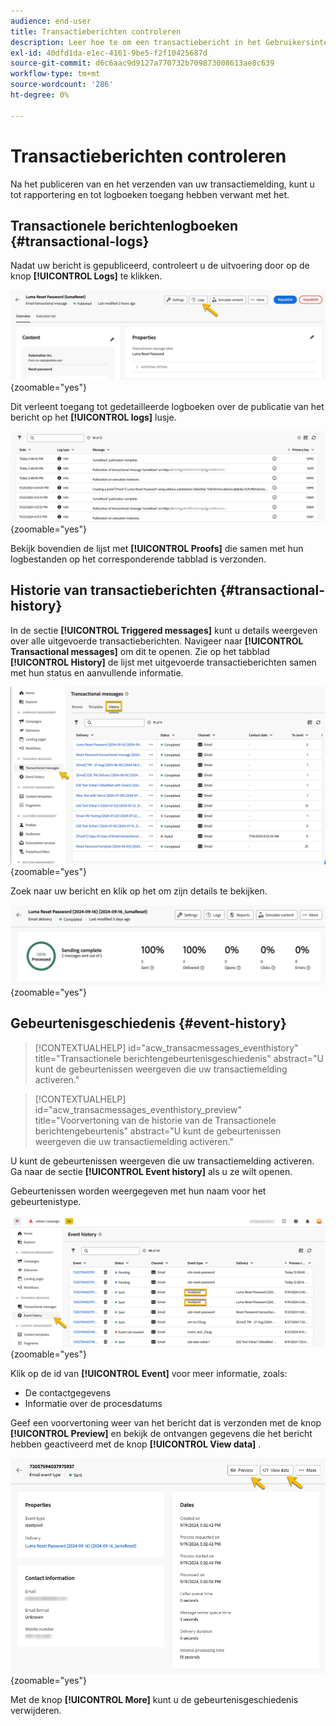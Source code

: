 ```yaml
---
audience: end-user
title: Transactieberichten controleren
description: Leer hoe te om een transactiebericht in het Gebruikersinterface van het Web van de Campagne te controleren
exl-id: 40dfd1da-e1ec-4161-9be5-f2f10425687d
source-git-commit: d6c6aac9d9127a770732b709873008613ae8c639
workflow-type: tm+mt
source-wordcount: '286'
ht-degree: 0%

---
```


# Transactieberichten controleren

Na het publiceren van en het verzenden van uw transactiemelding, kunt u tot rapportering en tot logboeken toegang hebben verwant met het.

## Transactionele berichtenlogboeken {#transactional-logs}

Nadat uw bericht is gepubliceerd, controleert u de uitvoering door op de knop **[!UICONTROL Logs]** te klikken.

![&#x200B; Screenshot die de knoop van Logs in de transactieberichtinterface toont.](assets/transactional-logs.png){zoomable="yes"}

Dit verleent toegang tot gedetailleerde logboeken over de publicatie van het bericht op het **[!UICONTROL logs]** lusje.

![&#x200B; het Schermafbeelding die de gedetailleerde logboekenlijst in de logboeken tabel toont.](assets/transactional-logslist.png){zoomable="yes"}

Bekijk bovendien de lijst met **[!UICONTROL Proofs]** die samen met hun logbestanden op het corresponderende tabblad is verzonden.

## Historie van transactieberichten {#transactional-history}

In de sectie **[!UICONTROL Triggered messages]** kunt u details weergeven over alle uitgevoerde transactieberichten. Navigeer naar **[!UICONTROL Transactional messages]** om dit te openen. Zie op het tabblad **[!UICONTROL History]** de lijst met uitgevoerde transactieberichten samen met hun status en aanvullende informatie.

![&#x200B; Schermafbeelding die het geschiedenislusje met een lijst van uitgevoerde transactionele berichten tonen.](assets/transactional-history.png){zoomable="yes"}

Zoek naar uw bericht en klik op het om zijn details te bekijken.

![&#x200B; Schermafbeelding die gedetailleerde rapportering voor een geselecteerd transactiebericht toont.](assets/transactional-reporting.png){zoomable="yes"}

## Gebeurtenisgeschiedenis {#event-history}

>[!CONTEXTUALHELP]
>id="acw_transacmessages_eventhistory"
>title="Transactionele berichtengebeurtenisgeschiedenis"
>abstract="U kunt de gebeurtenissen weergeven die uw transactiemelding activeren."

>[!CONTEXTUALHELP]
>id="acw_transacmessages_eventhistory_preview"
>title="Voorvertoning van de historie van de Transactionele berichtengebeurtenis"
>abstract="U kunt de gebeurtenissen weergeven die uw transactiemelding activeren."

U kunt de gebeurtenissen weergeven die uw transactiemelding activeren. Ga naar de sectie **[!UICONTROL Event history]** als u ze wilt openen.

Gebeurtenissen worden weergegeven met hun naam voor het gebeurtenistype.

![&#x200B; Screenshot die de sectie van de gebeurtenisgeschiedenis met gebeurtenistypennamen toont.](assets/event-history.png){zoomable="yes"}

Klik op de id van **[!UICONTROL Event]** voor meer informatie, zoals:

* De contactgegevens
* Informatie over de procesdatums

Geef een voorvertoning weer van het bericht dat is verzonden met de knop **[!UICONTROL Preview]** en bekijk de ontvangen gegevens die het bericht hebben geactiveerd met de knop **[!UICONTROL View data]** .

![&#x200B; Schermafbeelding die gedetailleerde gebeurtenisinformatie, met inbegrip van voorproef en meningsgegevensopties tonen.](assets/event-details.png){zoomable="yes"}

Met de knop **[!UICONTROL More]** kunt u de gebeurtenisgeschiedenis verwijderen.